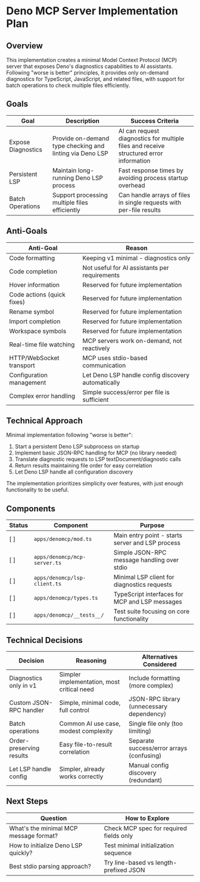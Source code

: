 # Deno MCP Server Implementation Plan

## Overview

This implementation creates a minimal Model Context Protocol (MCP) server that
exposes Deno's diagnostics capabilities to AI assistants. Following "worse is
better" principles, it provides only on-demand diagnostics for TypeScript,
JavaScript, and related files, with support for batch operations to check
multiple files efficiently.

## Goals

| Goal               | Description                                              | Success Criteria                                                                       |
| ------------------ | -------------------------------------------------------- | -------------------------------------------------------------------------------------- |
| Expose Diagnostics | Provide on-demand type checking and linting via Deno LSP | AI can request diagnostics for multiple files and receive structured error information |
| Persistent LSP     | Maintain long-running Deno LSP process                   | Fast response times by avoiding process startup overhead                               |
| Batch Operations   | Support processing multiple files efficiently            | Can handle arrays of files in single requests with per-file results                    |

## Anti-Goals

| Anti-Goal                  | Reason                                             |
| -------------------------- | -------------------------------------------------- |
| Code formatting            | Keeping v1 minimal - diagnostics only              |
| Code completion            | Not useful for AI assistants per requirements      |
| Hover information          | Reserved for future implementation                 |
| Code actions (quick fixes) | Reserved for future implementation                 |
| Rename symbol              | Reserved for future implementation                 |
| Import completion          | Reserved for future implementation                 |
| Workspace symbols          | Reserved for future implementation                 |
| Real-time file watching    | MCP servers work on-demand, not reactively         |
| HTTP/WebSocket transport   | MCP uses stdio-based communication                 |
| Configuration management   | Let Deno LSP handle config discovery automatically |
| Complex error handling     | Simple success/error per file is sufficient        |

## Technical Approach

Minimal implementation following "worse is better":

1. Start a persistent Deno LSP subprocess on startup
2. Implement basic JSON-RPC handling for MCP (no library needed)
3. Translate diagnostic requests to LSP textDocument/diagnostic calls
4. Return results maintaining file order for easy correlation
5. Let Deno LSP handle all configuration discovery

The implementation prioritizes simplicity over features, with just enough
functionality to be useful.

## Components

| Status | Component                    | Purpose                                          |
| ------ | ---------------------------- | ------------------------------------------------ |
| [ ]    | `apps/denomcp/mod.ts`        | Main entry point - starts server and LSP process |
| [ ]    | `apps/denomcp/mcp-server.ts` | Simple JSON-RPC message handling over stdio      |
| [ ]    | `apps/denomcp/lsp-client.ts` | Minimal LSP client for diagnostics requests      |
| [ ]    | `apps/denomcp/types.ts`      | TypeScript interfaces for MCP and LSP messages   |
| [ ]    | `apps/denomcp/__tests__/`    | Test suite focusing on core functionality        |

## Technical Decisions

| Decision                 | Reasoning                                  | Alternatives Considered                   |
| ------------------------ | ------------------------------------------ | ----------------------------------------- |
| Diagnostics only in v1   | Simpler implementation, most critical need | Include formatting (more complex)         |
| Custom JSON-RPC handler  | Simple, minimal code, full control         | JSON-RPC library (unnecessary dependency) |
| Batch operations         | Common AI use case, modest complexity      | Single file only (too limiting)           |
| Order-preserving results | Easy file-to-result correlation            | Separate success/error arrays (confusing) |
| Let LSP handle config    | Simpler, already works correctly           | Manual config discovery (redundant)       |

## Next Steps

| Question                               | How to Explore                          |
| -------------------------------------- | --------------------------------------- |
| What's the minimal MCP message format? | Check MCP spec for required fields only |
| How to initialize Deno LSP quickly?    | Test minimal initialization sequence    |
| Best stdio parsing approach?           | Try line-based vs length-prefixed JSON  |
